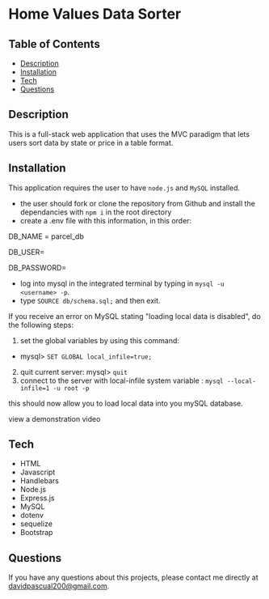 # Home Values Data Sorter

## Table of Contents
* [Description](#Description)
* [Installation](#installation)
* [Tech](#Tech)
* [Questions](#questions)

## Description
This is a full-stack web application that uses the MVC paradigm that lets users sort data by state or price in a table format. 

## Installation
This application requires the user to have `node.js` and `MySQL` installed.
* the user should fork or clone the repository from Github and install the dependancies with `npm i` in the root directory
* create a .env file with this information, in this order:

DB_NAME = parcel_db

DB_USER=

DB_PASSWORD=

* log into mysql in the integrated terminal by typing in `mysql -u <username> -p`. 
* type `SOURCE db/schema.sql;` and then exit.

If you receive an error on MySQL stating "loading local data is disabled", do the following steps:
1. set the global variables by using this command:
* mysql> `SET GLOBAL local_infile=true;`
2. quit current server: mysql> `quit`
3. connect to the server with local-infile system variable :
`mysql --local-infile=1 -u root -p`

this should now allow you to load local data into you mySQL database.

view a demonstration video 

## Tech
* HTML
* Javascript
* Handlebars
* Node.js
* Express.js
* MySQL
* dotenv
* sequelize
* Bootstrap

## Questions
If you have any questions about this projects, please contact me directly at davidpascual200@gmail.com.


